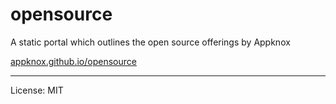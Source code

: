# opensource

A static portal which outlines the open source offerings by Appknox

[appknox.github.io/opensource](https://appknox.github.io/opensource)

---
License: MIT
